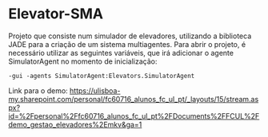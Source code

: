 # Elevator-SMA
Projeto que consiste num simulador de elevadores, utilizando a biblioteca JADE para a criação de um sistema multiagentes.
Para abrir o projeto, é necessário utilizar as seguintes variáveis, que irá adicionar o agente SimulatorAgent no momento de inicialização:
```
-gui -agents SimulatorAgent:Elevators.SimulatorAgent
```



Link para o demo: https://ulisboa-my.sharepoint.com/personal/fc60716_alunos_fc_ul_pt/_layouts/15/stream.aspx?id=%2Fpersonal%2Ffc60716_alunos_fc_ul_pt%2FDocuments%2FFCUL%2Fdemo_gestao_elevadores%2Emkv&ga=1
